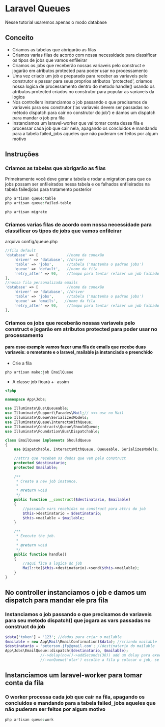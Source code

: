 # Laravel Queues

Nesse tutorial usaremos apenas o modo database

## Conceito

- Criamos as tabelas que abrigarão as filas
- Criamos varias filas de acordo com nossa necessidade para classificar os tipos de jobs que vamos enfileirar
- Criamos os jobs que receberão nossas variaveis pelo construct e jogarão em atributos protected para poder usar no processamento
- Uma vez criado um job e preparado para receber as variaveis pelo construtor e passar para seus proprios atributos 'protected', criamos nossa logica de processamento dentro do metodo handle() usando os atributos protected criados no construtor para popular as variaveis da logica
- Nos controllers instanciamos o job passando o que precisamos  de variaveis para seu construtor ('as variaveis devem ser passadas no método dispatch para cair no construtor do job') e damos um dispatch para mandar o job pra fila
- Instanciamos um laravel-worker que vai tomar conta dessa fila e processar cada job que cair nela, apagando os concluidos e mandando para a tabela failed_jobs aqueles que não puderam ser feitos por algum motivo


## Instruções

### Criamos as tabelas que abrigarão as filas

Primeiramente você deve gerar a tabela e rodar a migration para que os jobs possam ser enfileirados nessa tabela e os falhados enfileirados na tabela failedjobs para tratamento posterior

```php
php artisan queue:table
php artisan queue:failed-table

php artisan migrate
```

### Criamos varias filas de acordo com nossa necessidade para classificar os tipos de jobs que vamos enfileirar

arquivo config/queue.php

```php
//fila default
'database' => [             //nome da conexão
    'driver' => 'database', //driver
    'table' => 'jobs',      //tabela ('mantenha o padrao jobs')
    'queue' => 'default',   //nome da fila
    'retry_after' => 90,    //tempo para tentar refazer um job falhado
],
//nossa fila personalizada emails
'database' => [             //nome da conexão
    'driver' => 'database', //driver
    'table' => 'jobs',      //tabela ('mantenha o padrao jobs')
    'queue' => 'emails',   //nome da fila
    'retry_after' => 90,    //tempo para tentar refazer um job falhado
],
```

### Criamos os jobs que receberão nossas variaveis pelo construct e jogarão em atributos protected para poder usar no processamento

#### para esse exemplo vamos fazer uma fila de emails que recebe duas variaveis: o remetente e o laravel_mailable ja instanciado e preenchido 

- Crie a fila

```php
php artisan make:job EmailQueue
```

- A classe job ficará +- assim

```php
<?php

namespace App\Jobs;

use Illuminate\Bus\Queueable;
use Illuminate\Support\Facades\Mail;// <<< use no Mail
use Illuminate\Queue\SerializesModels;
use Illuminate\Queue\InteractsWithQueue;
use Illuminate\Contracts\Queue\ShouldQueue;
use Illuminate\Foundation\Bus\Dispatchable;

class EmailQueue implements ShouldQueue
{
    use Dispatchable, InteractsWithQueue, Queueable, SerializesModels;

    //attrs que recebem os dados que vem pelo construct
    protected $destinatario;
    protected $mailable; 
    
    /**
     * Create a new job instance.
     *
     * @return void
     */
    public function __construct($destinatario, $mailable)
    {
        //passando vars recebidas no construct para attrs do job
        $this->destinatario = $destinatario;
        $this->mailable = $mailable;
    }

    /**
     * Execute the job.
     *
     * @return void
     */
    public function handle()
    {
        //aqui fica a logica do job
        Mail::to($this->destinatario)->send($this->mailable);
    }
}

```

## No controller instanciamos o job e damos um dispatch para mandar ele pra fila

### Instanciamos o job passando o que precisamos  de variaveis para seu metodo dispatch() que jogara as vars passadas no construct do job

```php
$data['token'] = '123'; //dados para criar o mailable
$mailable = new App\Mail\EmailConfirmation($data); //criando mailable
$destinatario = 'peterson.jfp@gmail.com'; //destinatario do mailable
App\Jobs\EmailQueue::dispatch($destinatario, $mailable);
                //->delay(now()->addSeconds(30)) add um delay para execução apos cair na fila
                //->onQueue('olar') escolhe a fila p colocar o job, se nenhuma for escolhida caira na fila default
```

## Instanciamos um laravel-worker para tomar conta da fila

### O worker processa cada job que cair na fila, apagando os concluidos e mandando para a tabela failed_jobs aqueles que não puderam ser feitos por algum motivo


```php
php artisan queue:work
```